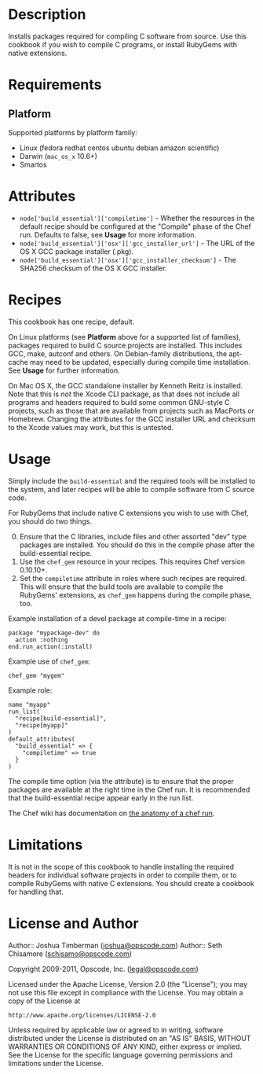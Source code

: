 Description
===========

Installs packages required for compiling C software from source. Use
this cookbook if you wish to compile C programs, or install RubyGems
with native extensions.

Requirements
============

## Platform

Supported platforms by platform family:

* Linux (fedora redhat centos ubuntu debian amazon scientific)
* Darwin (`mac_os_x` 10.6+)
* Smartos

Attributes
==========

* `node['build_essential']['compiletime']` - Whether the resources in
the default recipe should be configured at the "Compile" phase of the
Chef run. Defaults to false, see __Usage__ for more information.
* `node['build_essential']['osx']['gcc_installer_url']` - The URL of
  the OS X GCC package installer (.pkg).
* `node['build_essential']['osx']['gcc_installer_checksum']` - The
  SHA256 checksum of the OS X GCC installer.

Recipes
=======

This cookbook has one recipe, default.

On Linux platforms (see __Platform__ above for a supported list of
families), packages required to build C source projects are installed.
This includes GCC, make, autconf and others. On Debian-family
distributions, the apt-cache may need to be updated, especially during
compile time installation. See __Usage__ for further information.

On Mac OS X, the GCC standalone installer by Kenneth Reitz is
installed. Note that this is *not* the Xcode CLI package, as that does
not include all programs and headers required to build some common
GNU-style C projects, such as those that are available from projects
such as MacPorts or Homebrew. Changing the attributes for the GCC
installer URL and checksum to the Xcode values may work, but this is
untested.

Usage
=====

Simply include the `build-essential` and the required tools will be
installed to the system, and later recipes will be able to compile
software from C source code.

For RubyGems that include native C extensions you wish to use with
Chef, you should do two things.

0. Ensure that the C libraries, include files and other assorted "dev"
type packages are installed. You should do this in the compile phase
after the build-essential recipe.
1. Use the `chef_gem` resource in your recipes. This requires Chef version 0.10.10+.
2. Set the `compiletime` attribute in roles where such recipes are
required. This will ensure that the build tools are available to
compile the RubyGems' extensions, as `chef_gem` happens during the
compile phase, too.

Example installation of a devel package at compile-time in a recipe:

    package "mypackage-dev" do
      action :nothing
    end.run_action(:install)

Example use of `chef_gem`:

    chef_gem "mygem"

Example role:

    name "myapp"
    run_list(
      "recipe[build-essential]",
      "recipe[myapp]"
    )
    default_attributes(
      "build_essential" => {
        "compiletime" => true
      }
    )

The compile time option (via the attribute) is to ensure that the
proper packages are available at the right time in the Chef run. It is
recommended that the build-essential recipe appear early in the run
list.

The Chef wiki has documentation on
[the anatomy of a chef run](http://wiki.opscode.com/display/chef/Anatomy+of+a+Chef+Run).

Limitations
===========

It is not in the scope of this cookbook to handle installing the
required headers for individual software projects in order to compile
them, or to compile RubyGems with native C extensions. You should
create a cookbook for handling that.

License and Author
==================

Author:: Joshua Timberman (<joshua@opscode.com>)
Author:: Seth Chisamore (<schisamo@opscode.com>)

Copyright 2009-2011, Opscode, Inc. (<legal@opscode.com>)

Licensed under the Apache License, Version 2.0 (the "License");
you may not use this file except in compliance with the License.
You may obtain a copy of the License at

    http://www.apache.org/licenses/LICENSE-2.0

Unless required by applicable law or agreed to in writing, software
distributed under the License is distributed on an "AS IS" BASIS,
WITHOUT WARRANTIES OR CONDITIONS OF ANY KIND, either express or implied.
See the License for the specific language governing permissions and
limitations under the License.
